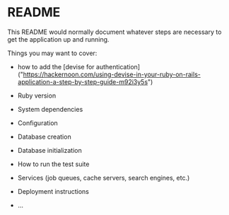 # README

This README would normally document whatever steps are necessary to get the
application up and running.

Things you may want to cover:
* how to add the [devise for authentication] ("https://hackernoon.com/using-devise-in-your-ruby-on-rails-application-a-step-by-step-guide-m92i3y5s")

* Ruby version

* System dependencies

* Configuration

* Database creation

* Database initialization

* How to run the test suite

* Services (job queues, cache servers, search engines, etc.)

* Deployment instructions

* ...
